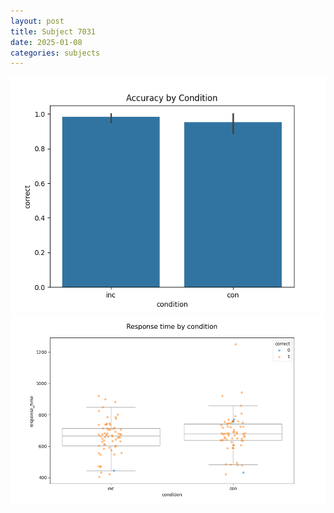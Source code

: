 ```yaml
---
layout: post
title: Subject 7031
date: 2025-01-08
categories: subjects
---
```


![](data/7031/run-21/7031_NF_acc.png)
![](data/7031/run-21/7031_NF_rt.png)
